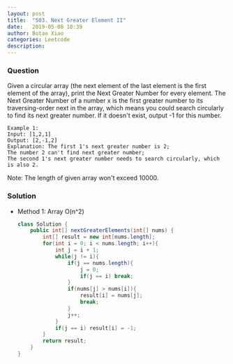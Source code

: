 ```yaml
---
layout: post
title:  "503. Next Greater Element II"
date:   2019-05-08 10:39
author: Botao Xiao
categories: Leetcode
description:
---
```

### Question
Given a circular array (the next element of the last element is the first element of the array), print the Next Greater Number for every element. The Next Greater Number of a number x is the first greater number to its traversing-order next in the array, which means you could search circularly to find its next greater number. If it doesn't exist, output -1 for this number.

```
Example 1:
Input: [1,2,1]
Output: [2,-1,2]
Explanation: The first 1's next greater number is 2;
The number 2 can't find next greater number;
The second 1's next greater number needs to search circularly, which is also 2.
```

Note: The length of given array won't exceed 10000.

### Solution
* Method 1: Array O(n^2)
  ```Java
  class Solution {
      public int[] nextGreaterElements(int[] nums) {
          int[] result = new int[nums.length];
          for(int i = 0; i < nums.length; i++){
              int j = i + 1;
              while(j != i){
                  if(j == nums.length){
                      j = 0;
                      if(j == i) break;
                  }
                  if(nums[j] > nums[i]){
                      result[i] = nums[j];
                      break;
                  }
                  j++;
              }
              if(j == i) result[i] = -1;
          }
          return result;
      }
  }
  ```
